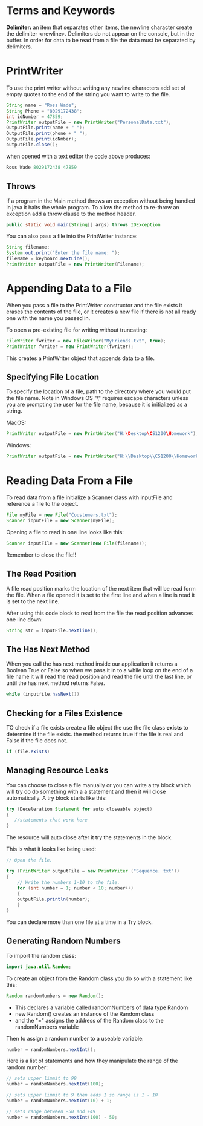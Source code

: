 # Terms and Keywords

**Delimiter:** an item that separates other items, the newline character create the delimiter \<newline>. Delimiters do not appear on the console, but in the buffer. In order for data to be read from a file the data must be separated by delimiters. 

# PrintWriter

To use the print writer without writing any newline characters add set of empty quotes to the end of the string you want to write to the file. 

```java
String name = "Ross Wade";
String Phone = "8029172438";
int idNumber = 47859;
PrintWriter outputFile = new PrintWriter("PersonalData.txt");
OutputFile.print(name + " ");
OutputFile.print(phone + " ");
OutputFile.print(idNmber);
outputFile.close();
```

when opened with a text editor the code above produces:

```java
Ross Wade 8029172438 47859
```

## Throws

if a program in the Main method throws an exception without being handled in java it halts the whole program. To allow the method to re-throw an exception add a throw clause to the method header. 

```java
public static void main(String[] args) throws IOException
```


You can also pass a file into the PrintWriter instance: 

```java
String filename;
System.out.print("Enter the file name: ");
fileName = keyboard.nextLine();
PrintWriter outputFile = new PrintWriter(Filename);
```

# Appending Data to a File

When you pass a file to the PrintWriter constructor and the file exists it erases the contents of the file, or it creates a new file if there is not all ready one with the name you passed in. 

To open a pre-existing file for writing without truncating: 

```java
FileWriter fwriter = new FileWriter("MyFriends.txt", true);
PrintWriter fwriter = new PrintWriter(fwriter);
```

This creates a PrintWriter object that appends data to a file.

## Specifying File Location

To specify the location of a file, path to the directory where you would put the file name. Note in Windows OS  "\\" requires escape characters unless you are prompting the user for the file name, because it is initialized as a string.

MacOS:
```java
PrintWriter outputFile = new PrintWriter("H:\Desktop\CS1200\Homework");
```

Windows:
```java
PrintWriter outputFile = new PrintWriter("H:\\Desktop\\CS1200\\Homework");
```


# Reading Data From a File

To read data from a file initialize a Scanner class with inputFile and reference a file to the object. 

```java
File myFile = new File("Coustemers.txt");
Scanner inputFile = new Scanner(myFile);
```

Opening a file to read in one line looks like this:
```java
Scanner inputFile = new Scanner(new File(filename));
```

Remember to close the file!!

## The Read Position

A file read position marks the location of the next item that will be read form the file. When a file opened it is set to the first line and when a line is read it is set to the next line.

After using this code block to read from the file the read position advances one line down: 

```java
String str = inputFile.nextline();
```

## The Has Next Method

When you call the has next method inside our application it returns a Boolean True or False so when we pass it in to a while loop on the end of a file name it will read the read position and read the file until the last line, or until the has next method returns False. 

```java
while (inputfile.hasNext())
```

## Checking for a Files Existence

TO check if a file exists create a file object the use the file class **exists** to determine if the file exists. the method returns true if the file is real and False if the file does not. 

```java
if (file.exists)
```

## Managing Resource Leaks 

You can choose to close a file manually or you can write a try block which will try do do something with a a statement and then it will close automatically. A try block starts like this:

```java
try (Deceleration Statement for auto closeable object)
{
   //statements that work here
}
```

The resource will auto close after it try the statements in the block. 

This is what it looks like being used: 

```java
// Open the file.

try (PrintWriter outputFile = new PrintWriter ("Sequence. txt"))
{
	// Write the numbers 1-10 to the file.
	for (int number = 1; number < 10; number++)
	{
	outputFile.println(number);
	}
}
```

You can declare more than one file at a time in a Try block. 

## Generating Random Numbers

To import the random class:

```java
import java.util.Random;
```

To create an object from the Random class you do so with a statement like this:

```java
Random randomNumbers = new Random();
```

- This declares a variable called randomNumbers of data type Random
- new Random() creates an instance of the Random class
- and the "=" assigns the address of the Random class to the randomNumbers variable

Then to assign a random number to a useable variable:

```java
number = randomNumbers.nextInt(); 
```

Here is a list of statements and how they manipulate the range of the random number: 

```java
// sets upper limmit to 99
number = randomNumbers.nextInt(100);  

// sets upper limmit to 9 then adds 1 so range is 1 - 10
number = randomNumbers.nextInt(10) + 1;  

// sets range between -50 and +49
number = randomNumbers.nextInt(100) - 50;
```


